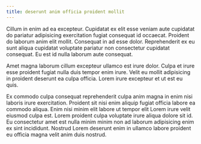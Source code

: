 ```yaml
---
title: deserunt anim officia proident mollit
---
```


Cillum in enim ad ea excepteur. Cupidatat ex elit esse veniam aute cupidatat do pariatur adipisicing exercitation fugiat consequat id occaecat. Proident do laborum anim elit mollit. Consequat in ad esse dolor. Reprehenderit ex eu sunt aliqua cupidatat voluptate pariatur non consectetur cupidatat consequat. Eu est id nulla laborum aute consequat.

Amet magna laborum cillum excepteur ullamco est irure dolor. Culpa et irure esse proident fugiat nulla duis tempor enim irure. Velit eu mollit adipisicing in proident deserunt ea culpa officia. Lorem irure excepteur et ut est eu quis.

Ex commodo culpa consequat reprehenderit culpa anim magna in enim nisi laboris irure exercitation. Proident sit nisi enim aliquip fugiat officia labore ea commodo aliqua. Enim nisi minim elit labore ut tempor elit Lorem irure velit eiusmod culpa est. Lorem proident culpa voluptate irure aliqua dolore sit id. Eu consectetur amet est nulla minim minim non ad laborum adipisicing enim ex sint incididunt. Nostrud Lorem deserunt enim in ullamco labore proident eu officia magna velit anim duis nostrud.